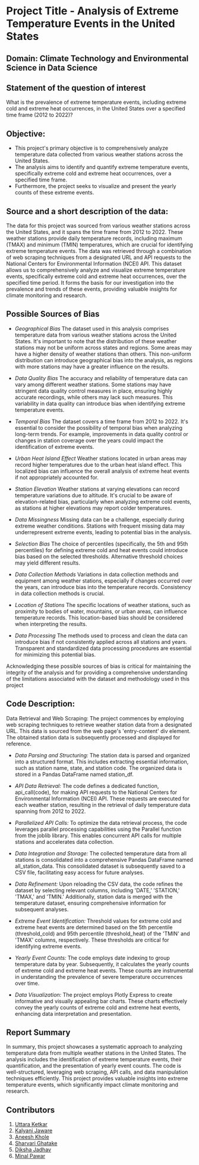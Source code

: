 # Project Title - Analysis of Extreme Temperature Events in the United States

## Domain: Climate Technology and Environmental Science in Data Science

## Statement of the question of interest
What is the prevalence of extreme temperature events, including extreme cold and extreme heat occurrences, in the United States over a specified time frame (2012 to 2022)?

## Objective:
- This project's primary objective is to comprehensively analyze temperature data collected from various weather stations across the United States. 
- The analysis aims to identify and quantify extreme temperature events, specifically extreme cold and extreme heat occurrences, over a specified time frame. 
- Furthermore, the project seeks to visualize and present the yearly counts of these extreme events.

## Source and a short description of the data:
The data for this project was sourced from various weather stations across the United States, and it spans the time frame from 2012 to 2022. These weather stations provide daily temperature records, including maximum (TMAX) and
minimum (TMIN) temperatures, which are crucial for identifying extreme temperature events. The data was retrieved through a combination of web scraping techniques from a designated URL and API requests to the National Centers for
Environmental Information (NCEI) API. This dataset allows us to comprehensively analyze and visualize extreme temperature events, specifically extreme cold and extreme heat occurrences, over the specified time period. It forms the basis for our investigation into the prevalence and trends of these events, providing valuable insights for climate monitoring and research.

## Possible Sources of Bias
- *Geographical Bias*
The dataset used in this analysis comprises temperature data from various weather stations across the United States. It's important to note that the distribution of these weather stations may not be uniform across states and regions. Some areas may have a higher density of weather stations than others. This non-uniform distribution can introduce geographical bias into the analysis, as regions with more stations may have a greater influence on the results.

- *Data Quality Bias*
The accuracy and reliability of temperature data can vary among different weather stations. Some stations may have stringent data quality control measures in place, ensuring highly accurate recordings, while others may lack such
measures. This variability in data quality can introduce bias when identifying extreme temperature events.

- *Temporal Bias*
The dataset covers a time frame from 2012 to 2022. It's essential to consider the possibility of temporal bias when analyzing long-term trends. For example, improvements in data quality control or changes in station coverage over
the years could impact the identification of extreme events.

- *Urban Heat Island Effect*
Weather stations located in urban areas may record higher temperatures due to the urban heat island effect. This localized bias can influence the overall analysis of extreme heat events if not appropriately accounted for.

- *Station Elevation*
Weather stations at varying elevations can record temperature variations due to altitude. It's crucial to be aware of elevation-related bias, particularly when analyzing extreme cold events, as stations at higher elevations
may report colder temperatures. 

- *Data Missingness*
Missing data can be a challenge, especially during extreme weather conditions. Stations with frequent missing data may underrepresent extreme events, leading to potential bias in the analysis.

- *Selection Bias*
The choice of percentiles (specifically, the 5th and 95th percentiles) for defining extreme cold and heat events could introduce bias based on the selected thresholds. Alternative threshold choices may yield different results.

- *Data Collection Methods*
Variations in data collection methods and equipment among weather stations, especially if changes occurred over the years, can introduce bias into the temperature records. Consistency in data collection methods is crucial.

- *Location of Stations*
The specific locations of weather stations, such as proximity to bodies of water, mountains, or urban areas, can influence temperature records. This location-based bias should be considered when interpreting the results.

- *Data Processing*
The methods used to process and clean the data can introduce bias if not consistently applied across all stations and years. Transparent and standardized data processing procedures are essential for minimizing this potential
bias.

Acknowledging these possible sources of bias is critical for maintaining the integrity of the analysis and for providing a comprehensive understanding of the limitations associated with the dataset and methodology used in this project

## Code Description:
Data Retrieval and Web Scraping: The project commences by employing web scraping techniques to retrieve weather station data from a designated URL. This data is sourced from the web page's 'entry-content' div element. The obtained station data is subsequently processed and displayed for reference.

- *Data Parsing and Structuring:* The station data is parsed and organized into a structured format. This includes extracting essential information, such as station name, state, and station code. The organized data is stored in a Pandas DataFrame named station_df.

- *API Data Retrieval:* The code defines a dedicated function, api_call(code), for making API requests to the National Centers for Environmental Information (NCEI) API. These requests are executed for each weather station, resulting in the retrieval of daily temperature data spanning from 2012 to 2022.

- *Parallelized API Calls:* To optimize the data retrieval process, the code leverages parallel processing capabilities using the Parallel function from the joblib library. This enables concurrent API calls for multiple stations and accelerates data collection. 

- *Data Integration and Storage:* The collected temperature data from all stations is consolidated into a comprehensive Pandas DataFrame named all_station_data. This consolidated dataset is subsequently saved to a CSV file, facilitating easy access for future analyses.

- *Data Refinement:* Upon reloading the CSV data, the code refines the dataset by selecting relevant columns, including 'DATE,' 'STATION,' 'TMAX,' and 'TMIN.' Additionally, station data is merged with the temperature dataset, ensuring comprehensive information for subsequent analyses.

- *Extreme Event Identification:* Threshold values for extreme cold and extreme heat events are determined based on the 5th percentile (threshold_cold) and 95th percentile (threshold_heat) of the 'TMIN' and 'TMAX' columns, respectively. These thresholds are critical for identifying extreme events.

- *Yearly Event Counts:* The code employs date indexing to group temperature data by year. Subsequently, it calculates the yearly counts of extreme cold and extreme heat events. These counts are instrumental in understanding the prevalence of severe temperature occurrences over time.

- *Data Visualization:* The project employs Plotly Express to create informative and visually appealing bar charts. These charts effectively convey the yearly counts of extreme cold and extreme heat events, enhancing data interpretation and presentation.

## Report Summary
In summary, this project showcases a systematic approach to analyzing temperature data from multiple weather stations in the United States. The analysis includes the identification of extreme temperature events, their quantification, and the presentation of yearly event counts. The code is well-structured, leveraging web scraping, API calls, and data manipulation techniques efficiently. This project provides valuable insights into extreme temperature events, which significantly impact climate monitoring and research.

## Contributors
1. <a href="https://www.github.com/Uttaraket1607"> Uttara Ketkar </a> 
2. <a href="https://www.github.com/kalyani-jaware"> Kalyani Jaware </a> 
3. <a href="https://www.github.com/aneeshkhole"> Aneesh Khole </a>
4. <a href="https://www.github.com/14-Sharvari"> Sharvari Ghatake </a>
5. <a href="https://www.github.com/deekshaj70"> Diksha Jadhav </a>
6. <a href="https://www.github.com/minal2899"> Minal Pawar </a>

